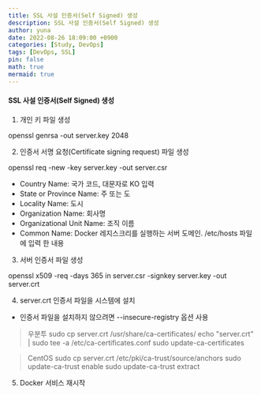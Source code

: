 ```yaml
---
title: SSL 사설 인증서(Self Signed) 생성
description: SSL 사설 인증서(Self Signed) 생성
author: yuna
date: 2022-08-26 18:09:00 +0900
categories: [Study, DevOps]
tags: [DevOps, SSL]
pin: false
math: true
mermaid: true
---
```


#### SSL 사설 인증서(Self Signed) 생성    
1. 개인 키 파일 생성

openssl genrsa -out server.key 2048

2. 인증서 서명 요청(Certificate signing request) 파일 생성

openssl req -new -key server.key -out server.csr

- Country Name: 국가 코드, 대문자로 KO 입력  
- State or Province Name: 주 또는 도  
- Locality Name: 도시  
- Organization Name: 회사명  
- Organizational Unit Name: 조직 이름  
- Common Name: Docker 레지스크리를 실행하는 서버 도메인. /etc/hosts 파일에 입력 한 내용  


3. 서버 인증서 파일 생성

openssl x509 -req -days 365 in server.csr -signkey server.key -out server.crt

4. server.crt 인증서 파일을 시스템에 설치
- 인증서 파일을 설치하지 않으려면 --insecure-registry 옵션 사용

> 우분투
sudo cp server.crt /usr/share/ca-certificates/
echo "server.crt" | sudo tee -a /etc/ca-certificates.conf
sudo update-ca-certificates

> CentOS
sudo cp server.crt /etc/pki/ca-trust/source/anchors
sudo update-ca-trust enable
sudo update-ca-trust extract

5. Docker 서비스 재시작  

